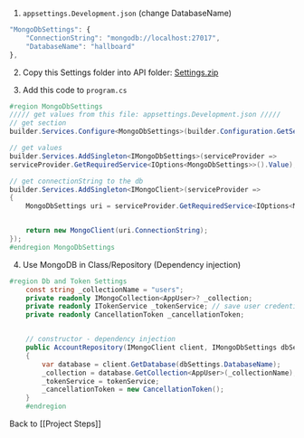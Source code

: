 1. `appsettings.Development.json` (change DatabaseName)
```js
"MongoDbSettings": {
	"ConnectionString": "mongodb://localhost:27017",
	"DatabaseName": "hallboard"
},
```
2. Copy this Settings folder into API folder:
[Settings.zip](obsidian://open?vault=obsidian-class&file=Programming%2Fhelpers%2FSettings.zip)

3. Add this code to `program.cs`
```C#
#region MongoDbSettings
///// get values from this file: appsettings.Development.json /////
// get section
builder.Services.Configure<MongoDbSettings>(builder.Configuration.GetSection(nameof(MongoDbSettings)));

// get values
builder.Services.AddSingleton<IMongoDbSettings>(serviceProvider =>
serviceProvider.GetRequiredService<IOptions<MongoDbSettings>>().Value);

// get connectionString to the db
builder.Services.AddSingleton<IMongoClient>(serviceProvider =>
{
    MongoDbSettings uri = serviceProvider.GetRequiredService<IOptions<MongoDbSettings>>().Value;


    return new MongoClient(uri.ConnectionString);
});
#endregion MongoDbSettings
```

4. Use MongoDB in Class/Repository (Dependency injection)
```C#
#region Db and Token Settings
    const string _collectionName = "users";
    private readonly IMongoCollection<AppUser>? _collection;
    private readonly ITokenService _tokenService; // save user credential as a token
    private readonly CancellationToken _cancellationToken;


    // constructor - dependency injection
    public AccountRepository(IMongoClient client, IMongoDbSettings dbSettings, ITokenService tokenService)
    {
        var database = client.GetDatabase(dbSettings.DatabaseName);
        _collection = database.GetCollection<AppUser>(_collectionName);
        _tokenService = tokenService;
        _cancellationToken = new CancellationToken();
    }
    #endregion
```

Back to [[Project Steps]]
